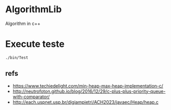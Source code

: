 # AlgorithmLib
Algorithm in c++

# Execute teste
```bash
./bin/Test
```

## refs
- https://www.techiedelight.com/min-heap-max-heap-implementation-c/
- http://neutrofoton.github.io/blog/2016/12/29/c-plus-plus-priority-queue-with-comparator/
- http://each.uspnet.usp.br/digiampietri/ACH2023/javaec/Heap/heap.c